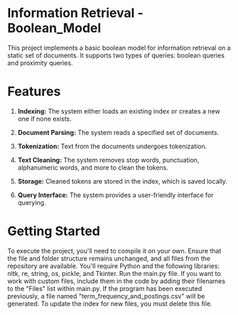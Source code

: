 # Information Retrieval - Boolean_Model

This project implements a basic boolean model for information retrieval on a static set of documents. It supports two types of queries: boolean queries and proximity queries.

# Features

1) **Indexing:** The system either loads an existing index or creates a new one if none exists.

2) **Document Parsing:** The system reads a specified set of documents.

3) **Tokenization:** Text from the documents undergoes tokenization.

4) **Text Cleaning:** The system removes stop words, punctuation, alphanumeric words, and more to clean the tokens.

5) **Storage:** Cleaned tokens are stored in the index, which is saved locally.

6) **Query Interface:** The system provides a user-friendly interface for querying.

# Getting Started

To execute the project, you'll need to compile it on your own. Ensure that the file and folder structure remains unchanged, and all files from the repository are available. You'll require Python and the following libraries: nltk, re, string, os, pickle, and Tkinter. Run the main.py file. If you want to work with custom files, include them in the code by adding their filenames to the "Files" list within main.py. If the program has been executed previously, a file named "term_frequency_and_postings.csv" will be generated. To update the index for new files, you must delete this file.

